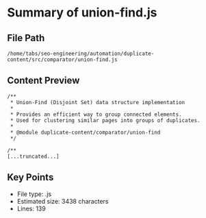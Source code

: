 # Summary of union-find.js
  
## File Path
`/home/tabs/seo-engineering/automation/duplicate-content/src/comparator/union-find.js`

## Content Preview
```
/**
 * Union-Find (Disjoint Set) data structure implementation
 * 
 * Provides an efficient way to group connected elements.
 * Used for clustering similar pages into groups of duplicates.
 * 
 * @module duplicate-content/comparator/union-find
 */

/**
[...truncated...]
```

## Key Points
- File type: .js
- Estimated size: 3438 characters
- Lines: 139

